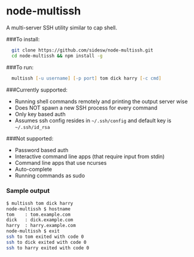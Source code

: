 node-multissh
============

A multi-server SSH utility similar to cap shell.

###To install:
```zsh
  git clone https://github.com/sidesw/node-multissh.git
  cd node-multissh && npm install -g
```
###To run:
```zsh
  multissh [-u username] [-p port] tom dick harry [-c cmd]
```

###Currently supported:
  - Running shell commands remotely and printing the output server wise
  - Does NOT spawn a new SSH process for every command
  - Only key based auth
  - Assumes ssh config resides in ```~/.ssh/config``` and default key is ```~/.ssh/id_rsa```

###Not supported:
  - Password based auth
  - Interactive command line apps (that require input from stdin)
  - Command line apps that use ncurses
  - Auto-complete
  - Running commands as sudo

### Sample output
```zsh
$ multissh tom dick harry
node-multissh $ hostname
tom    : tom.example.com
dick   : dick.example.com
harry  : harry.example.com
node-multissh $ exit
ssh to tom exited with code 0
ssh to dick exited with code 0
ssh to harry exited with code 0
```
